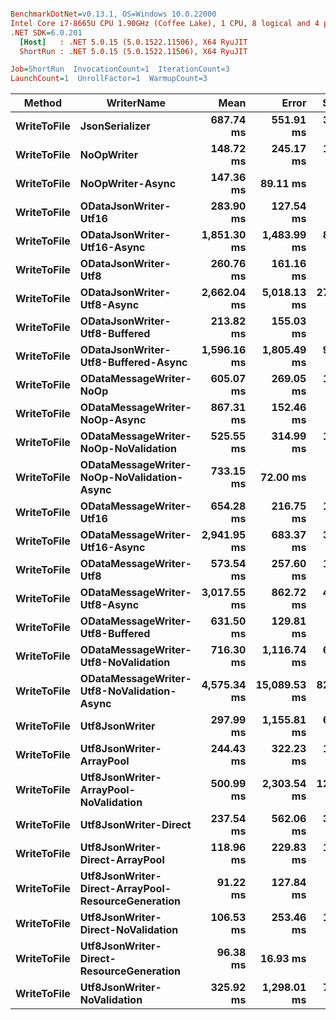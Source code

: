 ``` ini

BenchmarkDotNet=v0.13.1, OS=Windows 10.0.22000
Intel Core i7-8665U CPU 1.90GHz (Coffee Lake), 1 CPU, 8 logical and 4 physical cores
.NET SDK=6.0.201
  [Host]   : .NET 5.0.15 (5.0.1522.11506), X64 RyuJIT
  ShortRun : .NET 5.0.15 (5.0.1522.11506), X64 RyuJIT

Job=ShortRun  InvocationCount=1  IterationCount=3  
LaunchCount=1  UnrollFactor=1  WarmupCount=3  

```
|      Method |                                         WriterName |        Mean |        Error |     StdDev |      Gen 0 |     Gen 1 |  Allocated |
|------------ |--------------------------------------------------- |------------:|-------------:|-----------:|-----------:|----------:|-----------:|
| **WriteToFile** |                                     **JsonSerializer** |   **687.74 ms** |    **551.91 ms** |  **30.252 ms** |          **-** |         **-** |      **62 KB** |
| **WriteToFile** |                                         **NoOpWriter** |   **148.72 ms** |    **245.17 ms** |  **13.439 ms** | **16000.0000** |         **-** |  **68,168 KB** |
| **WriteToFile** |                                   **NoOpWriter-Async** |   **147.36 ms** |     **89.11 ms** |   **4.884 ms** | **16000.0000** |         **-** |  **68,168 KB** |
| **WriteToFile** |                              **ODataJsonWriter-Utf16** |   **283.90 ms** |    **127.54 ms** |   **6.991 ms** | **18000.0000** |         **-** |  **74,836 KB** |
| **WriteToFile** |                        **ODataJsonWriter-Utf16-Async** | **1,851.30 ms** |  **1,483.99 ms** |  **81.342 ms** | **36000.0000** |         **-** | **147,532 KB** |
| **WriteToFile** |                               **ODataJsonWriter-Utf8** |   **260.76 ms** |    **161.16 ms** |   **8.834 ms** | **18000.0000** |         **-** |  **74,841 KB** |
| **WriteToFile** |                         **ODataJsonWriter-Utf8-Async** | **2,662.04 ms** |  **5,018.13 ms** | **275.061 ms** | **36000.0000** |         **-** | **147,538 KB** |
| **WriteToFile** |                      **ODataJsonWriter-Utf8-Buffered** |   **213.82 ms** |    **155.03 ms** |   **8.497 ms** | **18000.0000** | **1000.0000** |  **75,247 KB** |
| **WriteToFile** |                **ODataJsonWriter-Utf8-Buffered-Async** | **1,596.16 ms** |  **1,805.49 ms** |  **98.965 ms** | **35000.0000** | **1000.0000** | **142,284 KB** |
| **WriteToFile** |                            **ODataMessageWriter-NoOp** |   **605.07 ms** |    **269.05 ms** |  **14.748 ms** | **60000.0000** |         **-** | **248,044 KB** |
| **WriteToFile** |                      **ODataMessageWriter-NoOp-Async** |   **867.31 ms** |    **152.46 ms** |   **8.357 ms** | **66000.0000** | **1000.0000** | **272,279 KB** |
| **WriteToFile** |               **ODataMessageWriter-NoOp-NoValidation** |   **525.55 ms** |    **314.99 ms** |  **17.266 ms** | **55000.0000** |         **-** | **226,947 KB** |
| **WriteToFile** |         **ODataMessageWriter-NoOp-NoValidation-Async** |   **733.15 ms** |     **72.00 ms** |   **3.946 ms** | **61000.0000** |         **-** | **251,183 KB** |
| **WriteToFile** |                           **ODataMessageWriter-Utf16** |   **654.28 ms** |    **216.75 ms** |  **11.881 ms** | **62000.0000** |         **-** | **254,606 KB** |
| **WriteToFile** |                     **ODataMessageWriter-Utf16-Async** | **2,941.95 ms** |    **683.37 ms** |  **37.458 ms** | **87000.0000** | **6000.0000** | **429,607 KB** |
| **WriteToFile** |                            **ODataMessageWriter-Utf8** |   **573.54 ms** |    **257.60 ms** |  **14.120 ms** | **62000.0000** |         **-** | **254,611 KB** |
| **WriteToFile** |                      **ODataMessageWriter-Utf8-Async** | **3,017.55 ms** |    **862.72 ms** |  **47.289 ms** | **94000.0000** | **2000.0000** | **422,076 KB** |
| **WriteToFile** |                   **ODataMessageWriter-Utf8-Buffered** |   **631.50 ms** |    **129.81 ms** |   **7.115 ms** | **62000.0000** |         **-** | **255,018 KB** |
| **WriteToFile** |               **ODataMessageWriter-Utf8-NoValidation** |   **716.30 ms** |  **1,116.74 ms** |  **61.212 ms** | **57000.0000** |         **-** | **233,515 KB** |
| **WriteToFile** |         **ODataMessageWriter-Utf8-NoValidation-Async** | **4,575.34 ms** | **15,089.53 ms** | **827.108 ms** | **89000.0000** | **2000.0000** | **400,969 KB** |
| **WriteToFile** |                                     **Utf8JsonWriter** |   **297.99 ms** |  **1,155.81 ms** |  **63.354 ms** | **16000.0000** |         **-** |  **68,511 KB** |
| **WriteToFile** |                           **Utf8JsonWriter-ArrayPool** |   **244.43 ms** |    **322.23 ms** |  **17.662 ms** | **16000.0000** | **1000.0000** |  **68,532 KB** |
| **WriteToFile** |              **Utf8JsonWriter-ArrayPool-NoValidation** |   **500.99 ms** |  **2,303.54 ms** | **126.265 ms** | **16000.0000** | **1000.0000** |  **68,548 KB** |
| **WriteToFile** |                              **Utf8JsonWriter-Direct** |   **237.54 ms** |    **562.06 ms** |  **30.808 ms** |          **-** |         **-** |     **339 KB** |
| **WriteToFile** |                    **Utf8JsonWriter-Direct-ArrayPool** |   **118.96 ms** |    **229.83 ms** |  **12.598 ms** |          **-** |         **-** |     **366 KB** |
| **WriteToFile** | **Utf8JsonWriter-Direct-ArrayPool-ResourceGeneration** |    **91.22 ms** |    **127.84 ms** |   **7.008 ms** |  **2000.0000** |         **-** |   **9,351 KB** |
| **WriteToFile** |                 **Utf8JsonWriter-Direct-NoValidation** |   **106.53 ms** |    **253.46 ms** |  **13.893 ms** |          **-** |         **-** |     **339 KB** |
| **WriteToFile** |           **Utf8JsonWriter-Direct-ResourceGeneration** |    **96.38 ms** |     **16.93 ms** |   **0.928 ms** |  **2000.0000** |         **-** |   **9,324 KB** |
| **WriteToFile** |                        **Utf8JsonWriter-NoValidation** |   **325.92 ms** |  **1,298.01 ms** |  **71.148 ms** | **16000.0000** |         **-** |  **68,511 KB** |
